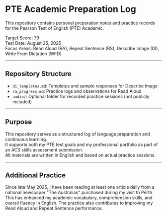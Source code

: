 # PTE Academic Preparation Log

This repository contains personal preparation notes and practice records for the Pearson Test of English (PTE) Academic.

Target Score: 79  
Test Date: August 25, 2025  
Focus Areas: Read Aloud (RA), Repeat Sentence (RS), Describe Image (DI), Write From Dictation (WFD)

---

## Repository Structure

- `di_templates.md`: Templates and sample responses for Describe Image
- `ra_progress.md`: Practice logs and observations for Read Aloud
- `audio/`: Optional folder for recorded practice sessions (not publicly included)

---

## Purpose

This repository serves as a structured log of language preparation and continuous learning.  
It supports both my PTE test goals and my professional portfolio as part of an ACS skills assessment submission.  
All materials are written in English and based on actual practice sessions.

---

## Additional Practice

Since late May 2025, I have been reading at least one article daily from a national newspaper "The Australian" purchased during my visit to Perth. 
This has enhanced my academic vocabulary, comprehension skills, and overall fluency in English. 
The practice also contributes to improving my Read Aloud and Repeat Sentence performance.
